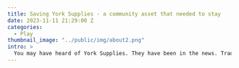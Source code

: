 ```yaml
---
title: Saving York Supplies - a community asset that needed to stay
date: 2023-11-11 21:29:00 Z
categories:
  - Play
thumbnail_image: "../public/img/about2.png"
intro: >
  You may have heard of York Supplies. They have been in the news. Trading in the vibrant Birmingham suburb of Kings Heath since 1947, our very special hardware store and garden centre faced closure upon the retirement of the current owners. This is how we saved it. 
---
```


